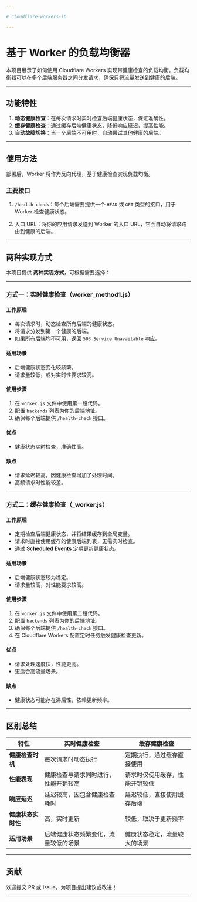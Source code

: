 ```yaml
---

# cloudflare-workers-lb

---
```


# 基于 Worker 的负载均衡器

本项目展示了如何使用 Cloudflare Workers 实现带健康检查的负载均衡。负载均衡器可以在多个后端服务器之间分发请求，确保只将流量发送到健康的后端。

---

## 功能特性

1. **动态健康检查**：在每次请求时实时检查后端健康状态，保证准确性。
2. **缓存健康检查**：通过缓存后端健康状态，降低响应延迟，提高性能。
3. **自动故障切换**：当一个后端不可用时，自动尝试其他健康的后端。

---

## 使用方法

部署后，Worker 将作为反向代理，基于健康检查实现负载均衡。

### **主要接口**

1. `/health-check`：每个后端需要提供一个 `HEAD` 或 `GET` 类型的接口，用于 Worker 检查健康状态。

2. 入口 URL：将你的应用请求发送到 Worker 的入口 URL，它会自动将请求路由到健康的后端。

---

## 两种实现方式

本项目提供 **两种实现方式**，可根据需要选择：

---

### **方式一：实时健康检查**（worker_method1.js）

#### **工作原理**
- 每次请求时，动态检查所有后端的健康状态。
- 将请求分发到第一个健康的后端。
- 如果所有后端均不可用，返回 `503 Service Unavailable` 响应。

#### **适用场景**
- 后端健康状态变化较频繁。
- 请求量较低，或对实时性要求较高。

#### **使用步骤**
1. 在 `worker.js` 文件中使用第一段代码。
2. 配置 `backends` 列表为你的后端地址。
3. 确保每个后端提供 `/health-check` 接口。

#### **优点**
- 健康状态实时检查，准确性高。

#### **缺点**
- 请求延迟较高，因健康检查增加了处理时间。
- 高频请求时性能较差。

---

### **方式二：缓存健康检查**（_worker.js）

#### **工作原理**
- 定期检查后端健康状态，并将结果缓存到全局变量。
- 请求时直接使用缓存的健康后端列表，无需实时检查。
- 通过 **Scheduled Events** 定期更新健康状态。

#### **适用场景**
- 后端健康状态较为稳定。
- 请求量较高，对性能要求较高。

#### **使用步骤**
1. 在 `worker.js` 文件中使用第二段代码。
2. 配置 `backends` 列表为你的后端地址。
3. 确保每个后端提供 `/health-check` 接口。
4. 在 Cloudflare Workers 配置定时任务触发健康检查更新。

#### **优点**
- 请求处理速度快，性能更高。
- 更适合高流量场景。

#### **缺点**
- 健康状态可能存在滞后性，依赖更新频率。

---

## 区别总结

| **特性**              | **实时健康检查**                          | **缓存健康检查**                      |
|-----------------------|-------------------------------------------|---------------------------------------|
| **健康检查时机**       | 每次请求时动态执行                        | 定期执行，通过缓存直接使用            |
| **性能表现**           | 健康检查与请求同时进行，性能开销较高        | 请求时仅使用缓存，性能开销较低         |
| **响应延迟**           | 延迟较高，因包含健康检查耗时               | 延迟较低，直接使用缓存后端             |
| **健康状态实时性**     | 高，实时更新                              | 较低，取决于更新频率                  |
| **适用场景**           | 后端健康状态频繁变化，流量较低的场景        | 健康状态稳定，流量较大的场景           |

---

## 贡献

欢迎提交 PR 或 Issue，为项目提出建议或改进！

---
